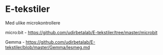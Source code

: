# E-tekstiler

Med ulike microkontrollere

micro:bit - https://github.com/udirbetalab/E-tekstiler/tree/master/microbit

Gemma - https://github.com/udirbetalab/E-tekstiler/blob/master/Gemma/lesmeg.md
